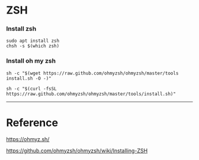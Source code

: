 # ZSH

### Install zsh

```
sudo apt install zsh
chsh -s $(which zsh)
```

### Install oh my zsh

`sh -c "$(wget https://raw.github.com/ohmyzsh/ohmyzsh/master/tools       install.sh -O -)"`

`sh -c "$(curl -fsSL https://raw.github.com/ohmyzsh/ohmyzsh/master/tools/install.sh)"`

---

# Reference 

https://ohmyz.sh/

https://github.com/ohmyzsh/ohmyzsh/wiki/Installing-ZSH
